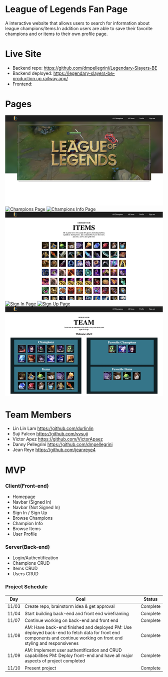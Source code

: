 # League of Legends Fan Page

A interactive website that allows users to search for information about league champions/items.In addition users are able to save their favorite champions and or items to their own profile page.

# Live Site
- Backend repo: https://github.com/dmpellegrini/Legendary-Slayers-BE
- Backend deployed: https://legendary-slayers-be-production.up.railway.app/
- Frontend:

# Pages
![Home Page](assets/HomePage.png)
![Champions Page](assets/ChampionsPage.png)
![Champions Info Page](assets/ChampionInfoPage.png)
![Items Page](assets/ItemsPage.png)
![Sign In Page](assets/SignInPage.png)
![Sign Up Page](assets/SignUpPage.png)
![User Profile Page](assets/UserProfilePage.png)
# Team Members

- Lin Lin Lam https://github.com/durlinlin
- Suji Falcon https://github.com/vvsuji
- Victor Apez https://github.com/VictorApaez
- Danny Pellegrini https://github.com/dmpellegrini
- Jean Reye https://github.com/jeanreye4


# MVP
### Client(Front-end)

* Homepage
* Navbar (Signed In)
* Navbar (Not Signed In)
* Sign In / Sign Up
* Browse Champions
* Champion Info
* Browse Items
* User Profile

### Server(Back-end)

* Login/Authentification
* Champions CRUD
* Items CRUD
* Users CRUD
### Project Schedule

Day | Goal  |  Status  |
--- | ----  | :------: |
11/03 | Create repo, brainstorm idea & get approval| Complete |
11/04 | Start building back-end and front end wireframing | Complete |
11/07 | Continue working on back-end and front end| Complete |
11/08 | AM: Have back-end finished and deployed PM: Use deployed back-end to fetch data for front end components and continue working on front end styling and responsivenes| Complete |
11/09 | AM: Implement user authentification and CRUD capabilities PM: Deploy front-end and have all major aspects of project completed| Complete |
11/10 | Present project| Complete |